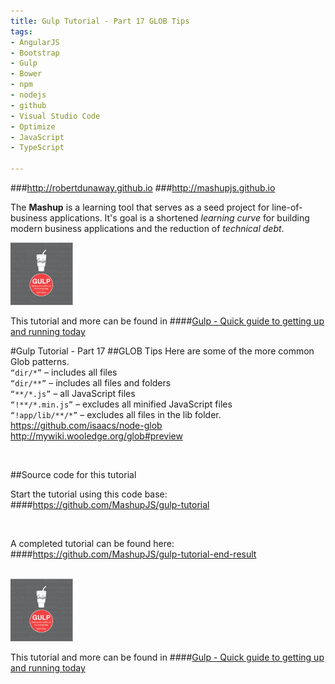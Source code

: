 ```yaml
---
title: Gulp Tutorial - Part 17 GLOB Tips
tags: 
- AngularJS
- Bootstrap
- Gulp
- Bower
- npm
- nodejs
- github
- Visual Studio Code
- Optimize
- JavaScript
- TypeScript

---
```


###http://robertdunaway.github.io
###http://mashupjs.github.io


The **Mashup** is a learning tool that serves as a seed project for line-of-business applications.  It's goal is a shortened *learning curve* for building modern business applications and the reduction of *technical debt*.
<br>

 <img src="https://raw.githubusercontent.com/MashupJS/mashupjs.docs/master/docs/mashupWorkflow/gulp/bookcoverimage.PNG" alt="Smiley face" height="100" width="100"> 

This tutorial and more can be found in
####[Gulp - Quick guide to getting up and running today](http://www.amazon.com/Gulp-Quick-guide-getting-running-ebook/dp/B010NXMFF6/)

#Gulp Tutorial - Part 17
##GLOB Tips
Here are some of the more common Glob patterns.
<br>
`“dir/*”` – includes all files
<br>
`“dir/**”` – includes all files and folders
<br>
`“**/*.js”` – all JavaScript files
<br>
`“!**/*.min.js”` – excludes all minified JavaScript files
<br>
`“!app/lib/**/*”` – excludes all files in the lib folder.
<br>
https://github.com/isaacs/node-glob
http://mywiki.wooledge.org/glob#preview
 

<br>

##Source code for this tutorial


Start the tutorial using this code base:  
####https://github.com/MashupJS/gulp-tutorial

<br>

A completed tutorial can be found here:  
####https://github.com/MashupJS/gulp-tutorial-end-result

<br>

 <img src="https://raw.githubusercontent.com/MashupJS/mashupjs.docs/master/docs/mashupWorkflow/gulp/bookcoverimage.PNG" alt="Smiley face" height="100" width="100"> 

This tutorial and more can be found in
####[Gulp - Quick guide to getting up and running today](http://www.amazon.com/Gulp-Quick-guide-getting-running-ebook/dp/B010NXMFF6/)